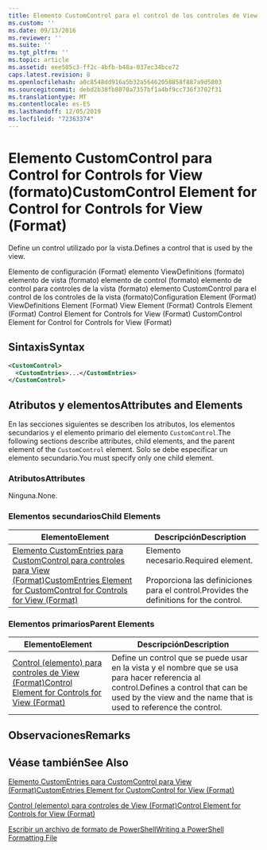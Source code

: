 ```yaml
---
title: Elemento CustomControl para el control de los controles de View (Format) | Microsoft Docs
ms.custom: ''
ms.date: 09/13/2016
ms.reviewer: ''
ms.suite: ''
ms.tgt_pltfrm: ''
ms.topic: article
ms.assetid: eee505c3-ff2c-4bfb-b48a-037ec34bce72
caps.latest.revision: 8
ms.openlocfilehash: a0c8548dd916a5b32a56462058858f887a9d5803
ms.sourcegitcommit: debd2b38fb8070a7357bf1a4bf9cc736f3702f31
ms.translationtype: MT
ms.contentlocale: es-ES
ms.lasthandoff: 12/05/2019
ms.locfileid: "72363374"
---
```

# <a name="customcontrol-element-for-control-for-controls-for-view-format"></a><span data-ttu-id="a8f43-102">Elemento CustomControl para Control for Controls for View (formato)</span><span class="sxs-lookup"><span data-stu-id="a8f43-102">CustomControl Element for Control for Controls for View (Format)</span></span>

<span data-ttu-id="a8f43-103">Define un control utilizado por la vista.</span><span class="sxs-lookup"><span data-stu-id="a8f43-103">Defines a control that is used by the view.</span></span>

<span data-ttu-id="a8f43-104">Elemento de configuración (Format) elemento ViewDefinitions (formato) elemento de vista (formato) elemento de control (formato) elemento de control para controles de la vista (formato) elemento CustomControl para el control de los controles de la vista (formato)</span><span class="sxs-lookup"><span data-stu-id="a8f43-104">Configuration Element (Format) ViewDefinitions Element (Format) View Element (Format) Controls Element (Format) Control Element for Controls for View (Format) CustomControl Element for Control for Controls for View (Format)</span></span>

## <a name="syntax"></a><span data-ttu-id="a8f43-105">Sintaxis</span><span class="sxs-lookup"><span data-stu-id="a8f43-105">Syntax</span></span>

```xml
<CustomControl>
  <CustomEntries>...</CustomEntries>
</CustomControl>
```

## <a name="attributes-and-elements"></a><span data-ttu-id="a8f43-106">Atributos y elementos</span><span class="sxs-lookup"><span data-stu-id="a8f43-106">Attributes and Elements</span></span>

<span data-ttu-id="a8f43-107">En las secciones siguientes se describen los atributos, los elementos secundarios y el elemento primario del elemento `CustomControl`.</span><span class="sxs-lookup"><span data-stu-id="a8f43-107">The following sections describe attributes, child elements, and the parent element of the `CustomControl` element.</span></span> <span data-ttu-id="a8f43-108">Solo se debe especificar un elemento secundario.</span><span class="sxs-lookup"><span data-stu-id="a8f43-108">You must specify only one child element.</span></span>

### <a name="attributes"></a><span data-ttu-id="a8f43-109">Atributos</span><span class="sxs-lookup"><span data-stu-id="a8f43-109">Attributes</span></span>

<span data-ttu-id="a8f43-110">Ninguna.</span><span class="sxs-lookup"><span data-stu-id="a8f43-110">None.</span></span>

### <a name="child-elements"></a><span data-ttu-id="a8f43-111">Elementos secundarios</span><span class="sxs-lookup"><span data-stu-id="a8f43-111">Child Elements</span></span>

|<span data-ttu-id="a8f43-112">Elemento</span><span class="sxs-lookup"><span data-stu-id="a8f43-112">Element</span></span>|<span data-ttu-id="a8f43-113">Descripción</span><span class="sxs-lookup"><span data-stu-id="a8f43-113">Description</span></span>|
|-------------|-----------------|
|[<span data-ttu-id="a8f43-114">Elemento CustomEntries para CustomControl para controles para View (Format)</span><span class="sxs-lookup"><span data-stu-id="a8f43-114">CustomEntries Element for CustomControl for Controls for View (Format)</span></span>](./customentries-element-for-customcontrol-for-controls-for-view-format.md)|<span data-ttu-id="a8f43-115">Elemento necesario.</span><span class="sxs-lookup"><span data-stu-id="a8f43-115">Required element.</span></span><br /><br /> <span data-ttu-id="a8f43-116">Proporciona las definiciones para el control.</span><span class="sxs-lookup"><span data-stu-id="a8f43-116">Provides the definitions for the control.</span></span>|

### <a name="parent-elements"></a><span data-ttu-id="a8f43-117">Elementos primarios</span><span class="sxs-lookup"><span data-stu-id="a8f43-117">Parent Elements</span></span>

|<span data-ttu-id="a8f43-118">Elemento</span><span class="sxs-lookup"><span data-stu-id="a8f43-118">Element</span></span>|<span data-ttu-id="a8f43-119">Descripción</span><span class="sxs-lookup"><span data-stu-id="a8f43-119">Description</span></span>|
|-------------|-----------------|
|[<span data-ttu-id="a8f43-120">Control (elemento) para controles de View (Format)</span><span class="sxs-lookup"><span data-stu-id="a8f43-120">Control Element for Controls for View (Format)</span></span>](./control-element-for-controls-for-view-format.md)|<span data-ttu-id="a8f43-121">Define un control que se puede usar en la vista y el nombre que se usa para hacer referencia al control.</span><span class="sxs-lookup"><span data-stu-id="a8f43-121">Defines a control that can be used by the view and the name that is used to reference the control.</span></span>|

## <a name="remarks"></a><span data-ttu-id="a8f43-122">Observaciones</span><span class="sxs-lookup"><span data-stu-id="a8f43-122">Remarks</span></span>

## <a name="see-also"></a><span data-ttu-id="a8f43-123">Véase también</span><span class="sxs-lookup"><span data-stu-id="a8f43-123">See Also</span></span>

[<span data-ttu-id="a8f43-124">Elemento CustomEntries para CustomControl para View (Format)</span><span class="sxs-lookup"><span data-stu-id="a8f43-124">CustomEntries Element for CustomControl for View (Format)</span></span>](./customentries-element-for-customcontrol-for-controls-for-configuration-format.md)

[<span data-ttu-id="a8f43-125">Control (elemento) para controles de View (Format)</span><span class="sxs-lookup"><span data-stu-id="a8f43-125">Control Element for Controls for View (Format)</span></span>](./control-element-for-controls-for-view-format.md)

[<span data-ttu-id="a8f43-126">Escribir un archivo de formato de PowerShell</span><span class="sxs-lookup"><span data-stu-id="a8f43-126">Writing a PowerShell Formatting File</span></span>](./writing-a-powershell-formatting-file.md)

